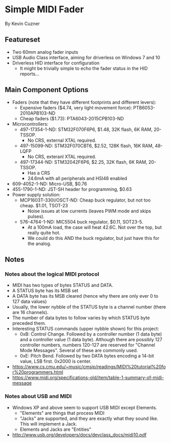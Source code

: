 # Simple MIDI Fader

By Kevin Cuzner

## Featureset

 * Two 60mm analog fader inputs
 * USB Audio Class interface, aiming for driverless on Windows 7 and 10
 * Driverless HID interface for configuration
   * It might be trivially simple to echo the fader status in the HID reports...

## Main Component Options

 * Faders (note that they have different footprints and different levers):
   * Expensive faders ($4.74, very light movement force): PTB6053-2010APB103-ND
   * Cheap faders ($1.73): PTA6043-2015CPB103-ND
 * Microcontrollers:
   * 497-17354-1-ND: STM32F070F6P6, $1.48, 32K flash, 6K RAM, 20-TSSOP.
     * No CRS, external XTAL required.
   * 497-15099-ND: STM32F070CBT6, $2.52, 128K flash, 16K RAM, 48-LQFP
     * No CRS, exteranl XTAL required.
   * 497-17344-ND: STM32042F6P6, $2.25, 32K flash, 6K RAM, 20-TSSOP.
     * Has a CRS
     * 24.6mA with all peripherals and HSI48 enabled
 * 609-4052-1-ND: Micro-USB, $0.76
 * 455-1790-1-ND: JST-SH header for programming, $0.63
 * Power supply solution:
   * MCP1603T-330I/OSCT-ND: Cheap buck regulator, but not too cheap. $1.01,
     TSOT-23
     * Noise issues at low currents (leaves PWM mode and skips pulses).
   * 576-4764-1-ND: MIC5504 buck regulator, $0.11, SOT23-5.
     * At a 100mA load, the case will heat 42.6C. Not over the top, but really
       quite hot.
     * We could do this AND the buck regulator, but just have this for the
       analog.

## Notes

### Notes about the logical MIDI protocol

 * MIDI has two types of bytes STATUS and DATA.
 * A STATUS byte has its MSB set
 * A DATA byte has its MSB cleared (hence why there are only ever 0 to 127 data
   values)
 * Usually, the lower nybble of the STATUS byte is a channel number (there are
   16 channels).
 * The number of data bytes to follow varies by which STATUS byte preceded them.
 * Interesting STATUS commands (upper nybble shown) for this project:
   * 0xB: Control Change. Followed by a controller number (1 data byte) and a
     controller value (1 data byte). Although there are possibly 127 controller
     numbers, numbers 120-127 are reserved for "Channel Mode Messages". Several
     of these are commonly used.
   * 0xE: Pitch Bend. Followed by two DATA bytes encoding a 14-bit value, LSB
     first. 0x2000 is center.
 * https://www.cs.cmu.edu/~music/cmsip/readings/MIDI%20tutorial%20for%20programmers.html
 * https://www.midi.org/specifications-old/item/table-1-summary-of-midi-message

### Notes about USB and MIDI

 * Windows XP and above seem to support USB MIDI except Elements.
   * "Elements" are things that process MIDI
   * "Jacks" are supported, and they are exactly what they sound like. This will
     implement a Jack.
   * Elements and Jacks are "Entities"
 * http://www.usb.org/developers/docs/devclass_docs/midi10.pdf



